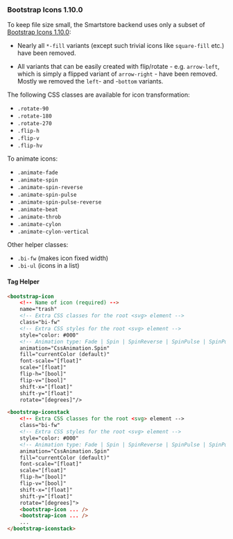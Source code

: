 ### Bootstrap Icons 1.10.0

To keep file size small, the Smartstore backend uses only a subset of [Bootstrap Icons 1.10.0](https://icons.getbootstrap.com/#icons):

- Nearly all `*-fill` variants (except such trivial icons like `square-fill` etc.) have been removed.

- All variants that can be easily created with flip/rotate - e.g. `arrow-left`, which is simply a flipped variant of `arrow-right` - have been removed. Mostly we removed the `left`- and -`bottom` variants.

  

The following CSS classes are available for icon transformation:

- `.rotate-90`
- `.rotate-180`
- `.rotate-270`
- `.flip-h`
- `.flip-v`
- `.flip-hv`



To animate icons:

- `.animate-fade`
- `.animate-spin`
- `.animate-spin-reverse`
- `.animate-spin-pulse`
- `.animate-spin-pulse-reverse`
- `.animate-beat`
- `.animate-throb`
- `.animate-cylon`
- `.animate-cylon-vertical`



Other helper classes:

- `.bi-fw` (makes icon fixed width)
- `.bi-ul` (icons in a list)



#### Tag Helper

```html
<bootstrap-icon
    <!-- Name of icon (required) -->
    name="trash"
    <!-- Extra CSS classes for the root <svg> element -->
    class="bi-fw"
    <!-- Extra CSS styles for the root <svg> element -->
    style="color: #000"
	<!-- Animation type: Fade | Spin | SpinReverse | SpinPulse | SpinPulseReverse | Beat | Throb | Cylon | CylonVertical -->
    animation="CssAnimation.Spin"
    fill="currentColor (default)"
    font-scale="[float]"
    scale="[float]"
    flip-h="[bool]"
    flip-v="[bool]"
    shift-x="[float]"
    shift-y="[float]"
    rotate="[degrees]"/>
```

```html
<bootstrap-iconstack
    <!-- Extra CSS classes for the root <svg> element -->
    class="bi-fw"
    <!-- Extra CSS styles for the root <svg> element -->
    style="color: #000"
	<!-- Animation type: Fade | Spin | SpinReverse | SpinPulse | SpinPulseReverse | Beat | Throb | Cylon | CylonVertical -->
    animation="CssAnimation.Spin"
    fill="currentColor (default)"
    font-scale="[float]"
    scale="[float]"
    flip-h="[bool]"
    flip-v="[bool]"
    shift-x="[float]"
    shift-y="[float]"
    rotate="[degrees]">
    <bootstrap-icon ... />
    <bootstrap-icon ... />
    ...
</bootstrap-iconstack>
```

